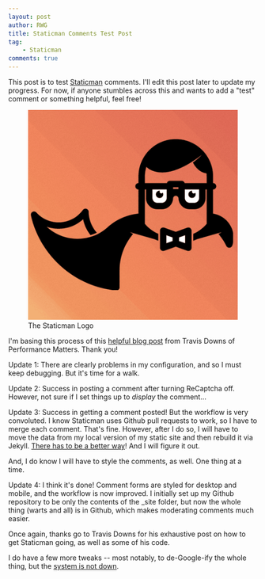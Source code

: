 ```yaml
---
layout: post
author: RWG
title: Staticman Comments Test Post
tag:
    - Staticman
comments: true
---
```


This post is to test [Staticman](https://staticman.net/) comments. I'll edit this post later to update my progress. For now, if anyone stumbles across this and wants to add a "test" comment or something helpful, feel free!

<figure>
    <img src="assets/images/staticman.png" alt="The Staticman Logo">
    <figcaption>The Staticman Logo</figcaption>
</figure>

I'm basing this process of this [helpful blog post](https://travisdowns.github.io/blog/2020/02/05/now-with-comments.html) from Travis Downs of Performance Matters. Thank you!

<!-- more -->

Update 1: There are clearly problems in my configuration, and so I must keep debugging. But it's time for a walk.

Update 2: Success in posting a comment after turning ReCaptcha off. However, not sure if I set things up to *display* the comment...

Update 3: Success in getting a comment posted! But the workflow is very convoluted. I know Staticman uses Github pull requests to work, so I have to merge each comment. That's fine. However, after I do so, I will have to move the data from my local version of my static site and then rebuild it via Jekyll. [There has to be a better way](https://www.youtube.com/watch?v=INX-KrjaNOo)! And I will figure it out.

And, I do know I will have to style the comments, as well. One thing at a time.

Update 4: I think it's done! Comment forms are styled for desktop and mobile, and the workflow is now improved. I initially set up my Github repository to be only the contents of the _site folder, but now the whole thing (warts and all) is in Github, which makes moderating comments much easier.

Once again, thanks go to Travis Downs for his exhaustive post on how to get Staticman going, as well as some of his code.

I do have a few more tweaks -- most notably, to de-Google-ify the whole thing, but the [system is not down](https://www.youtube.com/watch?v=JwZwkk7q25I).
